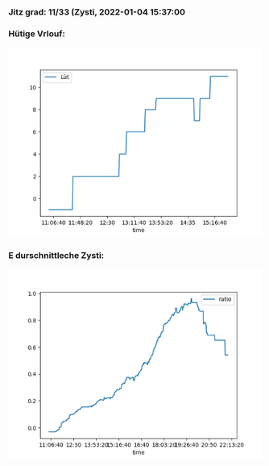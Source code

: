 ### Jitz grad: 11/33 (Zysti, 2022-01-04 15:37:00

### Hütige Vrlouf:
![Graph](Today.png)

### E durschnittleche Zysti:
![Graph](Zysti.png)